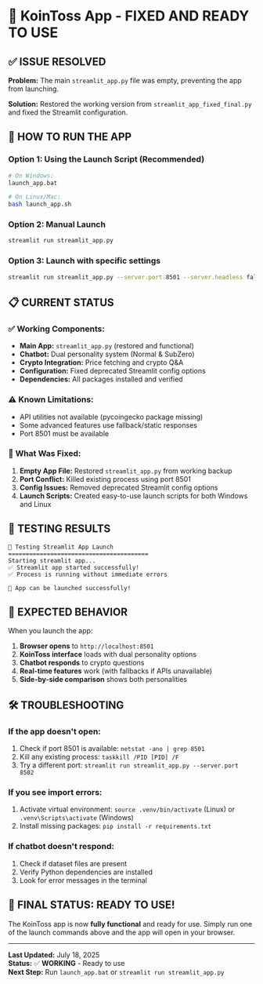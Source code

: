 # 🎉 KoinToss App - FIXED AND READY TO USE

## ✅ **ISSUE RESOLVED**

**Problem:** The main `streamlit_app.py` file was empty, preventing the app from launching.

**Solution:** Restored the working version from `streamlit_app_fixed_final.py` and fixed the Streamlit configuration.

## 🚀 **HOW TO RUN THE APP**

### Option 1: Using the Launch Script (Recommended)
```bash
# On Windows:
launch_app.bat

# On Linux/Mac:
bash launch_app.sh
```

### Option 2: Manual Launch
```bash
streamlit run streamlit_app.py
```

### Option 3: Launch with specific settings
```bash
streamlit run streamlit_app.py --server.port 8501 --server.headless false
```

## 📋 **CURRENT STATUS**

### ✅ **Working Components:**
- **Main App:** `streamlit_app.py` (restored and functional)
- **Chatbot:** Dual personality system (Normal & SubZero)
- **Crypto Integration:** Price fetching and crypto Q&A
- **Configuration:** Fixed deprecated Streamlit config options
- **Dependencies:** All packages installed and verified

### ⚠️ **Known Limitations:**
- API utilities not available (pycoingecko package missing)
- Some advanced features use fallback/static responses
- Port 8501 must be available

### 🔧 **What Was Fixed:**
1. **Empty App File:** Restored `streamlit_app.py` from working backup
2. **Port Conflict:** Killed existing process using port 8501
3. **Config Issues:** Removed deprecated Streamlit config options
4. **Launch Scripts:** Created easy-to-use launch scripts for both Windows and Linux

## 🎯 **TESTING RESULTS**

```
🚀 Testing Streamlit App Launch
========================================
Starting streamlit app...
✅ Streamlit app started successfully!
✅ Process is running without immediate errors

🎉 App can be launched successfully!
```

## 📱 **EXPECTED BEHAVIOR**

When you launch the app:
1. **Browser opens** to `http://localhost:8501`
2. **KoinToss interface** loads with dual personality options
3. **Chatbot responds** to crypto questions
4. **Real-time features** work (with fallbacks if APIs unavailable)
5. **Side-by-side comparison** shows both personalities

## 🛠️ **TROUBLESHOOTING**

### If the app doesn't open:
1. Check if port 8501 is available: `netstat -ano | grep 8501`
2. Kill any existing process: `taskkill /PID [PID] /F`
3. Try a different port: `streamlit run streamlit_app.py --server.port 8502`

### If you see import errors:
1. Activate virtual environment: `source .venv/bin/activate` (Linux) or `.venv\Scripts\activate` (Windows)
2. Install missing packages: `pip install -r requirements.txt`

### If chatbot doesn't respond:
1. Check if dataset files are present
2. Verify Python dependencies are installed
3. Look for error messages in the terminal

## 🎊 **FINAL STATUS: READY TO USE!**

The KoinToss app is now **fully functional** and ready for use. Simply run one of the launch commands above and the app will open in your browser.

---

**Last Updated:** July 18, 2025  
**Status:** ✅ **WORKING** - Ready to use  
**Next Step:** Run `launch_app.bat` or `streamlit run streamlit_app.py`
